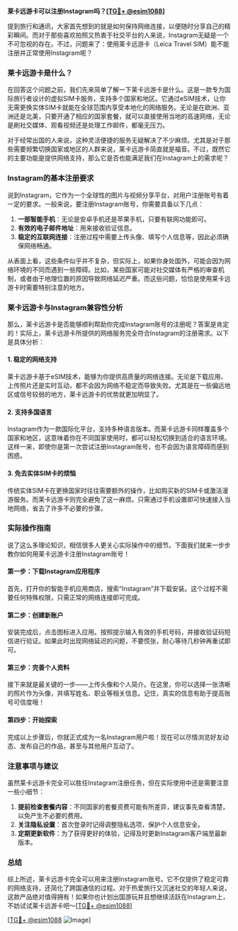**莱卡远游卡可以注册Instagram吗？[[TG💪+ @esim1088](https://t.me/s/esim1088)]**

提到旅行和通讯，大家首先想到的就是如何保持网络连接，以便随时分享自己的精彩瞬间。而对于那些喜欢拍照又热衷于社交平台的人来说，Instagram无疑是一个不可忽视的存在。不过，问题来了：使用莱卡远游卡（Leica Travel SIM）能不能注册并正常使用Instagram呢？

### 莱卡远游卡是什么？

在回答这个问题之前，我们先来简单了解一下莱卡远游卡是什么。这是一款专为国际旅行者设计的虚拟SIM卡服务，支持多个国家和地区。它通过eSIM技术，让你无需更换实体SIM卡就能在全球范围内享受本地化的网络服务。无论是在欧洲、亚洲还是北美，只要开通了相应的国家套餐，就可以直接使用当地的高速网络，无论是刷社交媒体、观看视频还是处理工作邮件，都毫无压力。

对于经常出国的人来说，这种灵活便捷的服务无疑解决了不少麻烦。尤其是对于那些需要频繁切换国家或地区的人群来说，莱卡远游卡简直就是福音。不过，既然它的主要功能是提供网络支持，那么它是否也能满足我们在Instagram上的需求呢？

### Instagram的基本注册要求

说到Instagram，它作为一个全球性的图片与视频分享平台，对用户注册账号有着一定的要求。一般来说，要注册Instagram账号，你需要具备以下几点：

1. **一部智能手机**：无论是安卓手机还是苹果手机，只要有联网功能即可。
2. **有效的电子邮件地址**：用来接收验证信息。
3. **稳定的互联网连接**：注册过程中需要上传头像、填写个人信息等，因此必须确保网络畅通。

从表面上看，这些条件似乎并不复杂，但实际上，如果你身处国外，可能会因为网络环境的不同而遇到一些障碍。比如，某些国家可能对社交媒体有严格的审查机制，或者由于地理位置的原因导致网络延迟严重。而这些问题，恰恰是使用莱卡远游卡时需要特别注意的地方。

### 莱卡远游卡与Instagram兼容性分析

那么，莱卡远游卡是否能够顺利帮助你完成Instagram账号的注册呢？答案是肯定的！实际上，莱卡远游卡所提供的网络服务完全符合Instagram的注册需求。以下是具体分析：

#### 1. 稳定的网络支持
莱卡远游卡基于eSIM技术，能够为你提供高质量的网络连接。无论是下载应用、上传照片还是实时互动，都不会因为网络不稳定而导致失败。尤其是在一些偏远地区或信号较弱的地方，莱卡远游卡的优势就更加明显了。

#### 2. 支持多国语言
Instagram作为一款国际化平台，支持多种语言版本。而莱卡远游卡同样覆盖多个国家和地区，这意味着你在不同国家使用时，都可以轻松切换到适合的语言环境。这样一来，即使你是第一次尝试注册Instagram账号，也不会因为语言障碍而感到困惑。

#### 3. 免去实体SIM卡的烦恼
传统实体SIM卡在更换国家时往往需要额外的操作，比如购买新的SIM卡或激活漫游服务。而莱卡远游卡则完全避免了这一麻烦。只需通过手机设置即可快速接入当地网络，省去了许多不必要的步骤。

### 实际操作指南

说了这么多理论知识，相信很多人更关心实际操作中的细节。下面我们就来一步步教你如何用莱卡远游卡注册Instagram账号！

#### 第一步：下载Instagram应用程序
首先，打开你的智能手机应用商店，搜索“Instagram”并下载安装。这个过程不需要任何特殊权限，只需正常的网络连接即可完成。

#### 第二步：创建新账户
安装完成后，点击图标进入应用。按照提示输入有效的手机号码，并接收验证码短信进行验证。如果此时出现网络延迟的问题，不要慌张，耐心等待几秒钟再重试即可。

#### 第三步：完善个人资料
接下来就是最关键的一步——上传头像和个人简介。在这里，你可以选择一张清晰的照片作为头像，并填写姓名、职业等相关信息。记住，真实的信息有助于提高账号可信度哦！

#### 第四步：开始探索
完成以上步骤后，你就正式成为一名Instagram用户啦！现在可以尽情浏览好友动态、发布自己的作品，甚至与其他用户互动了。

### 注意事项与建议

虽然莱卡远游卡完全可以胜任Instagram注册任务，但在实际使用中还是需要注意一些小细节：

1. **提前检查套餐内容**：不同国家的套餐资费可能有所差异，建议事先查看清楚，以免产生不必要的费用。
2. **关注隐私设置**：首次登录时记得调整隐私选项，保护个人信息安全。
3. **定期更新软件**：为了获得更好的体验，记得及时更新Instagram客户端至最新版本。

### 总结

综上所述，莱卡远游卡完全可以用来注册Instagram账号。它不仅提供了稳定可靠的网络支持，还简化了跨国通信的过程。对于热爱旅行又沉迷社交的年轻人来说，这款产品绝对值得拥有！如果你也计划出国游玩并且想继续活跃在Instagram上，不妨试试莱卡远游卡吧～[[TG💪+ @esim1088](https://t.me/s/esim1088)]

[[TG💪+ @esim1088](https://t.me/s/esim1088) ![Image](https://i.postimg.cc/4NQfJmqS/Snipaste-2025-05-13-00-14-12.png)]